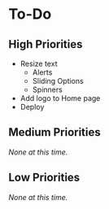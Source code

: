 # To-Do

## High Priorities

- Resize text
  - Alerts
  - Sliding Options
  - Spinners
- Add logo to Home page
- Deploy

## Medium Priorities

_None at this time._

## Low Priorities

_None at this time._
